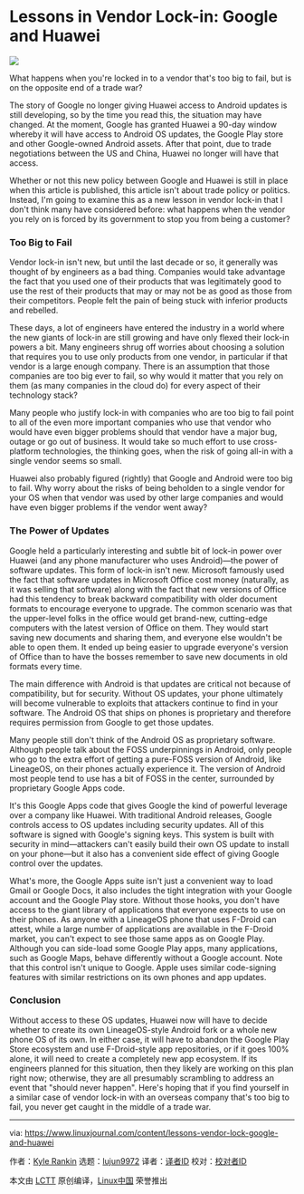 [#]: collector: "lujun9972"
[#]: translator: " "
[#]: reviewer: " "
[#]: publisher: " "
[#]: url: " "
[#]: subject: "Lessons in Vendor Lock-in: Google and Huawei"
[#]: via: "https://www.linuxjournal.com/content/lessons-vendor-lock-google-and-huawei"
[#]: author: "Kyle Rankin https://www.linuxjournal.com/users/kyle-rankin"

Lessons in Vendor Lock-in: Google and Huawei
======
![](https://www.linuxjournal.com/sites/default/files/styles/850x500/public/nodeimage/story/bigstock-Us--China-Trade-War-Boxing-F-252887971_1.jpg?itok=oZBwXDrP)

What happens when you're locked in to a vendor that's too big to fail, but is on the opposite end of a trade war?

The story of Google no longer giving Huawei access to Android updates is still developing, so by the time you read this, the situation may have changed. At the moment, Google has granted Huawei a 90-day window whereby it will have access to Android OS updates, the Google Play store and other Google-owned Android assets. After that point, due to trade negotiations between the US and China, Huawei no longer will have that access.

Whether or not this new policy between Google and Huawei is still in place when this article is published, this article isn't about trade policy or politics. Instead, I'm going to examine this as a new lesson in vendor lock-in that I don't think many have considered before: what happens when the vendor you rely on is forced by its government to stop you from being a customer?

### Too Big to Fail

Vendor lock-in isn't new, but until the last decade or so, it generally was thought of by engineers as a bad thing. Companies would take advantage the fact that you used one of their products that was legitimately good to use the rest of their products that may or may not be as good as those from their competitors. People felt the pain of being stuck with inferior products and rebelled.

These days, a lot of engineers have entered the industry in a world where the new giants of lock-in are still growing and have only flexed their lock-in powers a bit. Many engineers shrug off worries about choosing a solution that requires you to use only products from one vendor, in particular if that vendor is a large enough company. There is an assumption that those companies are too big ever to fail, so why would it matter that you rely on them (as many companies in the cloud do) for every aspect of their technology stack?

Many people who justify lock-in with companies who are too big to fail point to all of the even more important companies who use that vendor who would have even bigger problems should that vendor have a major bug, outage or go out of business. It would take so much effort to use cross-platform technologies, the thinking goes, when the risk of going all-in with a single vendor seems so small.

Huawei also probably figured (rightly) that Google and Android were too big to fail. Why worry about the risks of being beholden to a single vendor for your OS when that vendor was used by other large companies and would have even bigger problems if the vendor went away?

### The Power of Updates

Google held a particularly interesting and subtle bit of lock-in power over Huawei (and any phone manufacturer who uses Android)—the power of software updates. This form of lock-in isn't new. Microsoft famously used the fact that software updates in Microsoft Office cost money (naturally, as it was selling that software) along with the fact that new versions of Office had this tendency to break backward compatibility with older document formats to encourage everyone to upgrade. The common scenario was that the upper-level folks in the office would get brand-new, cutting-edge computers with the latest version of Office on them. They would start saving new documents and sharing them, and everyone else wouldn't be able to open them. It ended up being easier to upgrade everyone's version of Office than to have the bosses remember to save new documents in old formats every time.

The main difference with Android is that updates are critical not because of compatibility, but for security. Without OS updates, your phone ultimately will become vulnerable to exploits that attackers continue to find in your software. The Android OS that ships on phones is proprietary and therefore requires permission from Google to get those updates.

Many people still don't think of the Android OS as proprietary software. Although people talk about the FOSS underpinnings in Android, only people who go to the extra effort of getting a pure-FOSS version of Android, like LineageOS, on their phones actually experience it. The version of Android most people tend to use has a bit of FOSS in the center, surrounded by proprietary Google Apps code.

It's this Google Apps code that gives Google the kind of powerful leverage over a company like Huawei. With traditional Android releases, Google controls access to OS updates including security updates. All of this software is signed with Google's signing keys. This system is built with security in mind—attackers can't easily build their own OS update to install on your phone—but it also has a convenient side effect of giving Google control over the updates.

What's more, the Google Apps suite isn't just a convenient way to load Gmail or Google Docs, it also includes the tight integration with your Google account and the Google Play store. Without those hooks, you don't have access to the giant library of applications that everyone expects to use on their phones. As anyone with a LineageOS phone that uses F-Droid can attest, while a large number of applications are available in the F-Droid market, you can't expect to see those same apps as on Google Play. Although you can side-load some Google Play apps, many applications, such as Google Maps, behave differently without a Google account. Note that this control isn't unique to Google. Apple uses similar code-signing features with similar restrictions on its own phones and app updates.

### Conclusion

Without access to these OS updates, Huawei now will have to decide whether to create its own LineageOS-style Android fork or a whole new phone OS of its own. In either case, it will have to abandon the Google Play Store ecosystem and use F-Droid-style app repositories, or if it goes 100% alone, it will need to create a completely new app ecosystem. If its engineers planned for this situation, then they likely are working on this plan right now; otherwise, they are all presumably scrambling to address an event that "should never happen". Here's hoping that if you find yourself in a similar case of vendor lock-in with an overseas company that's too big to fail, you never get caught in the middle of a trade war.

--------------------------------------------------------------------------------

via: https://www.linuxjournal.com/content/lessons-vendor-lock-google-and-huawei

作者：[Kyle Rankin][a]
选题：[lujun9972][b]
译者：[译者ID](https://github.com/译者ID)
校对：[校对者ID](https://github.com/校对者ID)

本文由 [LCTT](https://github.com/LCTT/TranslateProject) 原创编译，[Linux中国](https://linux.cn/) 荣誉推出

[a]: https://www.linuxjournal.com/users/kyle-rankin
[b]: https://github.com/lujun9972
